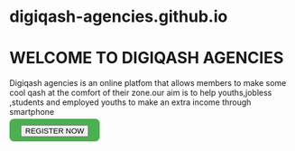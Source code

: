 # digiqash-agencies.github.io
<DOCTYPE HTML>
<Html>
  <Head>
  <Title>WELCOME TO DIGIQASH AGENCIES</Title>
    <Meta charset=ÜTF-8">
    <meta name="viewport" content="width=device-width,initial=1.0>
      <style>
      .banner{
      background-size:cover;
      height:300px;
      width:100%;
      position:relative;
      }
      .banner.overlay{
      background-color:rgba(0,0,0,0.5);
      height:100%;
      width:100%;
      position:absolute;
      top:0;
      left:0;
      display:flex;
      flex-direction:column;
      justify-content:center;
      align-items:center;
      color:#fff;
      text-align:center;
      }
      .banner.overlay h1{
      font-size:3rem;
      margin:0;
      }
      .banner.overlay p{
      font-size:1.5rem;
      margin:0;
      }
      .banner.overlay button{
      background-color:#ff0000;
      color:#fff;
      padding:10px;
      border:none;
      border-radius;5px;
      font-size:1.2rem;
      margin-top:20px;
      cursor:pointer;
      }
      .banner.overlay button:hover{
      background-color:#cc0000;
      }
      </style>
      </head>
      <body>
      <div class="banner">
      <div class=överlay">
      <h1>WELCOME TO DIGIQASH AGENCIES</h1>
      <P>Digiqash agencies is an online platfom that allows members to make some cool qash at the comfort of their zone.our aim is to help youths,jobless ,students and employed youths to make an extra income through smartphone</P>
      <a 
        href="https://qashhub.com/register.php?ref=Savieh" target="_blank"
        style="background-color:#4CAF50;
        Color:white;
        padding:10px 20px;
        text-decoration:none;
        border-radius:8px;
        font-size:16px;">
        <button>REGISTER NOW</button>
        </a>
      </div>
  </body>
</Html>
